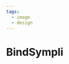 ```yaml
---
tags:
  - image
  - design
---
```


# BindSympli

<include repo_url="https://github.com/foliant-docs/foliantcontrib.bindsympli.git" path="README.md" sethead="2" nohead="true"></include>
